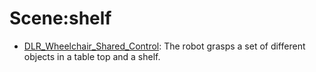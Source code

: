 # Scene:shelf

- [DLR_Wheelchair_Shared_Control](https://github.com/KeplerC/oed-playground/tree/main/pages/datasets/dlr_edan_shared_control_converted_externally_to_rlds.md): The robot grasps a set of different objects in a table top and a shelf. 